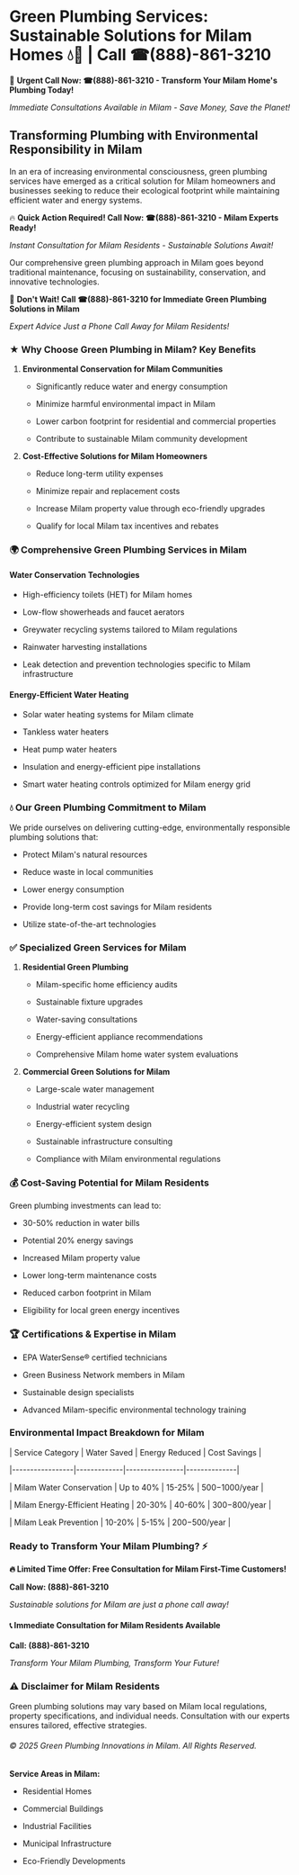 # Green Plumbing Services: Sustainable Solutions for Milam Homes 💧🌿 | Call ☎(888)-861-3210

🚨 **Urgent Call Now: ☎(888)-861-3210 - Transform Your Milam Home's Plumbing Today!**
*Immediate Consultations Available in Milam - Save Money, Save the Planet!*

## Transforming Plumbing with Environmental Responsibility in Milam

In an era of increasing environmental consciousness, green plumbing services have emerged as a critical solution for Milam homeowners and businesses seeking to reduce their ecological footprint while maintaining efficient water and energy systems. 

🔥 **Quick Action Required! Call Now: ☎(888)-861-3210 - Milam Experts Ready!**
*Instant Consultation for Milam Residents - Sustainable Solutions Await!*

Our comprehensive green plumbing approach in Milam goes beyond traditional maintenance, focusing on sustainability, conservation, and innovative technologies.

🚨 **Don't Wait! Call ☎(888)-861-3210 for Immediate Green Plumbing Solutions in Milam**
*Expert Advice Just a Phone Call Away for Milam Residents!*

### ★ Why Choose Green Plumbing in Milam? Key Benefits

1. **Environmental Conservation for Milam Communities** 
   - Significantly reduce water and energy consumption
   - Minimize harmful environmental impact in Milam
   - Lower carbon footprint for residential and commercial properties
   - Contribute to sustainable Milam community development

2. **Cost-Effective Solutions for Milam Homeowners** 
   - Reduce long-term utility expenses
   - Minimize repair and replacement costs
   - Increase Milam property value through eco-friendly upgrades
   - Qualify for local Milam tax incentives and rebates

### 🌍 Comprehensive Green Plumbing Services in Milam

#### Water Conservation Technologies
- High-efficiency toilets (HET) for Milam homes
- Low-flow showerheads and faucet aerators
- Greywater recycling systems tailored to Milam regulations
- Rainwater harvesting installations
- Leak detection and prevention technologies specific to Milam infrastructure

#### Energy-Efficient Water Heating
- Solar water heating systems for Milam climate
- Tankless water heaters
- Heat pump water heaters
- Insulation and energy-efficient pipe installations
- Smart water heating controls optimized for Milam energy grid

### 💧 Our Green Plumbing Commitment to Milam

We pride ourselves on delivering cutting-edge, environmentally responsible plumbing solutions that:
- Protect Milam's natural resources
- Reduce waste in local communities
- Lower energy consumption
- Provide long-term cost savings for Milam residents
- Utilize state-of-the-art technologies

### ✅ Specialized Green Services for Milam

1. **Residential Green Plumbing**
   - Milam-specific home efficiency audits
   - Sustainable fixture upgrades
   - Water-saving consultations
   - Energy-efficient appliance recommendations
   - Comprehensive Milam home water system evaluations

2. **Commercial Green Solutions for Milam**
   - Large-scale water management
   - Industrial water recycling
   - Energy-efficient system design
   - Sustainable infrastructure consulting
   - Compliance with Milam environmental regulations

### 💰 Cost-Saving Potential for Milam Residents

Green plumbing investments can lead to:
- 30-50% reduction in water bills
- Potential 20% energy savings
- Increased Milam property value
- Lower long-term maintenance costs
- Reduced carbon footprint in Milam
- Eligibility for local green energy incentives

### 🏆 Certifications & Expertise in Milam

- EPA WaterSense® certified technicians
- Green Business Network members in Milam
- Sustainable design specialists
- Advanced Milam-specific environmental technology training

### Environmental Impact Breakdown for Milam

| Service Category | Water Saved | Energy Reduced | Cost Savings |
|-----------------|-------------|----------------|--------------|
| Milam Water Conservation | Up to 40% | 15-25% | $500-$1000/year |
| Milam Energy-Efficient Heating | 20-30% | 40-60% | $300-$800/year |
| Milam Leak Prevention | 10-20% | 5-15% | $200-$500/year |

### Ready to Transform Your Milam Plumbing? ⚡

**🔥 Limited Time Offer: Free Consultation for Milam First-Time Customers!**

**Call Now: (888)-861-3210**
*Sustainable solutions for Milam are just a phone call away!*

#### 📞 Immediate Consultation for Milam Residents Available

**Call: (888)-861-3210**
*Transform Your Milam Plumbing, Transform Your Future!*

### ⚠️ Disclaimer for Milam Residents

Green plumbing solutions may vary based on Milam local regulations, property specifications, and individual needs. Consultation with our experts ensures tailored, effective strategies.

###### © 2025 Green Plumbing Innovations in Milam. All Rights Reserved.

**Service Areas in Milam:** 
- Residential Homes
- Commercial Buildings
- Industrial Facilities
- Municipal Infrastructure
- Eco-Friendly Developments